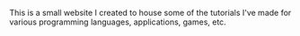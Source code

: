 This is a small website I created to house some of the tutorials I've made for various programming languages, applications, games, etc.